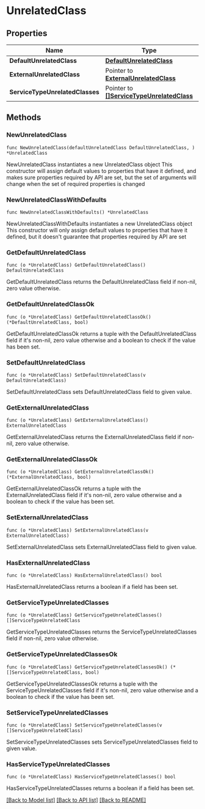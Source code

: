 # UnrelatedClass

## Properties

Name | Type | Description | Notes
------------ | ------------- | ------------- | -------------
**DefaultUnrelatedClass** | [**DefaultUnrelatedClass**](DefaultUnrelatedClass.md) |  | 
**ExternalUnrelatedClass** | Pointer to [**ExternalUnrelatedClass**](ExternalUnrelatedClass.md) |  | [optional] 
**ServiceTypeUnrelatedClasses** | Pointer to [**[]ServiceTypeUnrelatedClass**](ServiceTypeUnrelatedClass.md) |  | [optional] 

## Methods

### NewUnrelatedClass

`func NewUnrelatedClass(defaultUnrelatedClass DefaultUnrelatedClass, ) *UnrelatedClass`

NewUnrelatedClass instantiates a new UnrelatedClass object
This constructor will assign default values to properties that have it defined,
and makes sure properties required by API are set, but the set of arguments
will change when the set of required properties is changed

### NewUnrelatedClassWithDefaults

`func NewUnrelatedClassWithDefaults() *UnrelatedClass`

NewUnrelatedClassWithDefaults instantiates a new UnrelatedClass object
This constructor will only assign default values to properties that have it defined,
but it doesn't guarantee that properties required by API are set

### GetDefaultUnrelatedClass

`func (o *UnrelatedClass) GetDefaultUnrelatedClass() DefaultUnrelatedClass`

GetDefaultUnrelatedClass returns the DefaultUnrelatedClass field if non-nil, zero value otherwise.

### GetDefaultUnrelatedClassOk

`func (o *UnrelatedClass) GetDefaultUnrelatedClassOk() (*DefaultUnrelatedClass, bool)`

GetDefaultUnrelatedClassOk returns a tuple with the DefaultUnrelatedClass field if it's non-nil, zero value otherwise
and a boolean to check if the value has been set.

### SetDefaultUnrelatedClass

`func (o *UnrelatedClass) SetDefaultUnrelatedClass(v DefaultUnrelatedClass)`

SetDefaultUnrelatedClass sets DefaultUnrelatedClass field to given value.


### GetExternalUnrelatedClass

`func (o *UnrelatedClass) GetExternalUnrelatedClass() ExternalUnrelatedClass`

GetExternalUnrelatedClass returns the ExternalUnrelatedClass field if non-nil, zero value otherwise.

### GetExternalUnrelatedClassOk

`func (o *UnrelatedClass) GetExternalUnrelatedClassOk() (*ExternalUnrelatedClass, bool)`

GetExternalUnrelatedClassOk returns a tuple with the ExternalUnrelatedClass field if it's non-nil, zero value otherwise
and a boolean to check if the value has been set.

### SetExternalUnrelatedClass

`func (o *UnrelatedClass) SetExternalUnrelatedClass(v ExternalUnrelatedClass)`

SetExternalUnrelatedClass sets ExternalUnrelatedClass field to given value.

### HasExternalUnrelatedClass

`func (o *UnrelatedClass) HasExternalUnrelatedClass() bool`

HasExternalUnrelatedClass returns a boolean if a field has been set.

### GetServiceTypeUnrelatedClasses

`func (o *UnrelatedClass) GetServiceTypeUnrelatedClasses() []ServiceTypeUnrelatedClass`

GetServiceTypeUnrelatedClasses returns the ServiceTypeUnrelatedClasses field if non-nil, zero value otherwise.

### GetServiceTypeUnrelatedClassesOk

`func (o *UnrelatedClass) GetServiceTypeUnrelatedClassesOk() (*[]ServiceTypeUnrelatedClass, bool)`

GetServiceTypeUnrelatedClassesOk returns a tuple with the ServiceTypeUnrelatedClasses field if it's non-nil, zero value otherwise
and a boolean to check if the value has been set.

### SetServiceTypeUnrelatedClasses

`func (o *UnrelatedClass) SetServiceTypeUnrelatedClasses(v []ServiceTypeUnrelatedClass)`

SetServiceTypeUnrelatedClasses sets ServiceTypeUnrelatedClasses field to given value.

### HasServiceTypeUnrelatedClasses

`func (o *UnrelatedClass) HasServiceTypeUnrelatedClasses() bool`

HasServiceTypeUnrelatedClasses returns a boolean if a field has been set.


[[Back to Model list]](../README.md#documentation-for-models) [[Back to API list]](../README.md#documentation-for-api-endpoints) [[Back to README]](../README.md)


